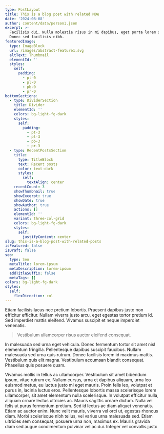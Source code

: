 ```yaml
---
type: PostLayout
title: This is a blog post with related MOe
date: '2024-08-08'
author: content/data/person1.json
excerpt: >-
  Facilisis dui. Nulla molestie risus in mi dapibus, eget porta lorem semper.
  Donec sed facilisis nibh.
featuredImage:
  type: ImageBlock
  url: /images/abstract-feature1.svg
  altText: Thumbnail
  elementId: ''
  styles:
    self:
      padding:
        - pt-0
        - pl-0
        - pb-0
        - pr-0
bottomSections:
  - type: DividerSection
    title: Divider
    elementId: ''
    colors: bg-light-fg-dark
    styles:
      self:
        padding:
          - pt-3
          - pl-3
          - pb-3
          - pr-3
  - type: RecentPostsSection
    title:
      type: TitleBlock
      text: Recent posts
      color: text-dark
      styles:
        self:
          textAlign: center
    recentCount: 3
    showThumbnail: true
    showExcerpt: true
    showDate: true
    showAuthor: true
    actions: []
    elementId: ''
    variant: three-col-grid
    colors: bg-light-fg-dark
    styles:
      self:
        justifyContent: center
slug: this-is-a-blog-post-with-related-posts
isFeatured: false
isDraft: false
seo:
  type: Seo
  metaTitle: lorem-ipsum
  metaDescription: lorem-ipsum
  addTitleSuffix: false
  metaTags: []
colors: bg-light-fg-dark
styles:
  self:
    flexDirection: col
---
```

Etiam facilisis lacus nec pretium lobortis. Praesent dapibus justo non efficitur efficitur. Nullam viverra justo arcu, eget egestas tortor pretium id. Sed imperdiet mattis eleifend. Vivamus suscipit et neque imperdiet venenatis.

> Vestibulum ullamcorper risus auctor eleifend consequat.

In malesuada sed urna eget vehicula. Donec fermentum tortor sit amet nisl elementum fringilla. Pellentesque dapibus suscipit faucibus. Nullam malesuada sed urna quis rutrum. Donec facilisis lorem id maximus mattis. Vestibulum quis elit magna. Vestibulum accumsan blandit consequat. Phasellus quis posuere quam.

Vivamus mollis in tellus ac ullamcorper. Vestibulum sit amet bibendum ipsum, vitae rutrum ex. Nullam cursus, urna et dapibus aliquam, urna leo euismod metus, eu luctus justo mi eget mauris. Proin felis leo, volutpat et purus in, lacinia luctus eros. Pellentesque lobortis massa scelerisque lorem ullamcorper, sit amet elementum nulla scelerisque. In volutpat efficitur nulla, aliquam ornare lectus ultricies ac. Mauris sagittis ornare dictum. Nulla vel felis ut purus fermentum pretium. Sed id lectus ac diam aliquet venenatis. Etiam ac auctor enim. Nunc velit mauris, viverra vel orci ut, egestas rhoncus diam. Morbi scelerisque nibh tellus, vel varius urna malesuada sed. Etiam ultricies sem consequat, posuere urna non, maximus ex. Mauris gravida diam sed augue condimentum pulvinar vel ac dui. Integer vel convallis justo.
